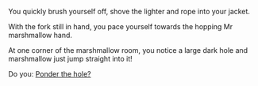 You quickly brush yourself off, shove the lighter and rope into your jacket.

With the fork still in hand, you pace yourself towards the hopping Mr marshmallow hand.

At one corner of the marshmallow room, you notice a large dark hole and marshmallow just jump straight into it!

Do you:
[Ponder the hole?](ponder/ponder-the-hole.md)
